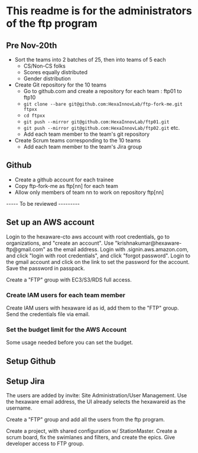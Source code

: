 # This readme is for the administrators of the ftp program

## Pre Nov-20th

  * Sort the teams into 2 batches of 25, then into teams of 5 each
    * CS/Non-CS folks
    * Scores equally distributed
    * Gender distribution
  * Create Git repository for the 10 teams
    * Go to github.com and create a repository for each team : ftp01 to ftp10
    * `git clone --bare git@github.com:HexaInnovLab/ftp-fork-me.git ftpxx`
    * `cd ftpxx`
    * `git push --mirror git@github.com:HexaInnovLab/ftp01.git`
    * `git push --mirror git@github.com:HexaInnovLab/ftp02.git` etc.
    * Add each team member to the team's git repository
  * Create Scrum teams corresponding to the 10 teams
    * Add each team member to the team's Jira group
    

## Github
  * Create a github account for each trainee
  * Copy ftp-fork-me as ftp[nn] for each team
  * Allow only members of team nn to work on repository ftp[nn]

----- To be reviewed ---------
## Set up an AWS account

Login to the hexaware-cto aws account with root credentials, go to organizations, and "create an account". Use "krishnakumar@hexaware-ftp<teamno>@gmail.com" as the email address. Login with <aws-account-id>.signin.aws.amazon.com, and click "login with root credentials", and click "forgot password". Login to the gmail account and click on the link to set the password for the account.
Save the password in passpack.

Create a "FTP" group with EC3/S3/RDS full access.

### Create IAM users for each team member

Create IAM users with hexaware id as id, add them to the "FTP" group. Send the credentials file via email.

### Set the budget limit for the AWS Account

Some usage needed before you can set the budget.

## Setup Github



## Setup Jira

The users are added by invite: Site Administration/User Management. Use the hexaware email address, the UI already selects the hexawareid as the username.

Create a "FTP" group and add all the users from the ftp program.

Create a project, with shared configuration w/ StationMaster. Create a scrum board, fix the swimlanes and filters, and create the epics. Give developer access to FTP group.
